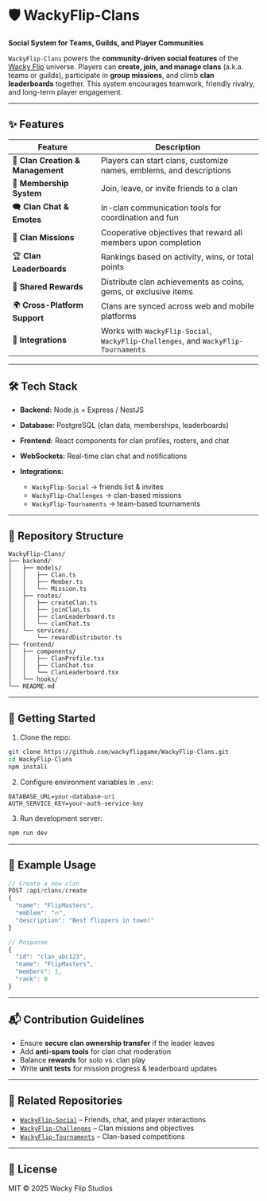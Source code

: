# 🛡️ WackyFlip-Clans

**Social System for Teams, Guilds, and Player Communities**

`WackyFlip-Clans` powers the **community-driven social features** of the [Wacky Flip](https://wackyflip.com) universe. Players can **create, join, and manage clans** (a.k.a. teams or guilds), participate in **group missions**, and climb **clan leaderboards** together. This system encourages teamwork, friendly rivalry, and long-term player engagement.

---

## ✨ Features

| Feature                           | Description                                                                        |
| --------------------------------- | ---------------------------------------------------------------------------------- |
| 🏰 **Clan Creation & Management** | Players can start clans, customize names, emblems, and descriptions                |
| 👥 **Membership System**          | Join, leave, or invite friends to a clan                                           |
| 🗨️ **Clan Chat & Emotes**        | In-clan communication tools for coordination and fun                               |
| 🎯 **Clan Missions**              | Cooperative objectives that reward all members upon completion                     |
| 🏆 **Clan Leaderboards**          | Rankings based on activity, wins, or total points                                  |
| 🎁 **Shared Rewards**             | Distribute clan achievements as coins, gems, or exclusive items                    |
| 🌍 **Cross-Platform Support**     | Clans are synced across web and mobile platforms                                   |
| 🧩 **Integrations**               | Works with `WackyFlip-Social`, `WackyFlip-Challenges`, and `WackyFlip-Tournaments` |

---

## 🛠 Tech Stack

* **Backend:** Node.js + Express / NestJS
* **Database:** PostgreSQL (clan data, memberships, leaderboards)
* **Frontend:** React components for clan profiles, rosters, and chat
* **WebSockets:** Real-time clan chat and notifications
* **Integrations:**

  * `WackyFlip-Social` → friends list & invites
  * `WackyFlip-Challenges` → clan-based missions
  * `WackyFlip-Tournaments` → team-based tournaments

---

## 📁 Repository Structure

```
WackyFlip-Clans/
├── backend/
│   ├── models/
│   │   ├── Clan.ts
│   │   ├── Member.ts
│   │   └── Mission.ts
│   ├── routes/
│   │   ├── createClan.ts
│   │   ├── joinClan.ts
│   │   ├── clanLeaderboard.ts
│   │   └── clanChat.ts
│   └── services/
│       └── rewardDistributor.ts
├── frontend/
│   ├── components/
│   │   ├── ClanProfile.tsx
│   │   ├── ClanChat.tsx
│   │   └── ClanLeaderboard.tsx
│   └── hooks/
└── README.md
```

---

## 🚀 Getting Started

1. Clone the repo:

```bash
git clone https://github.com/wackyflipgame/WackyFlip-Clans.git
cd WackyFlip-Clans
npm install
```

2. Configure environment variables in `.env`:

```
DATABASE_URL=your-database-uri
AUTH_SERVICE_KEY=your-auth-service-key
```

3. Run development server:

```bash
npm run dev
```

---

## 🔄 Example Usage

```ts
// Create a new clan
POST /api/clans/create
{
  "name": "FlipMasters",
  "emblem": "🔥",
  "description": "Best flippers in town!"
}

// Response
{
  "id": "clan_abc123",
  "name": "FlipMasters",
  "members": 1,
  "rank": 0
}
```

---

## 📬 Contribution Guidelines

* Ensure **secure clan ownership transfer** if the leader leaves
* Add **anti-spam tools** for clan chat moderation
* Balance **rewards** for solo vs. clan play
* Write **unit tests** for mission progress & leaderboard updates

---

## 🔗 Related Repositories

* [`WackyFlip-Social`](https://github.com/wackyflipgame/WackyFlip-Social) – Friends, chat, and player interactions
* [`WackyFlip-Challenges`](https://github.com/wackyflipgame/WackyFlip-Challenges) – Clan missions and objectives
* [`WackyFlip-Tournaments`](https://github.com/wackyflipgame/WackyFlip-Tournaments) – Clan-based competitions

---

## 📜 License

MIT © 2025 Wacky Flip Studios
